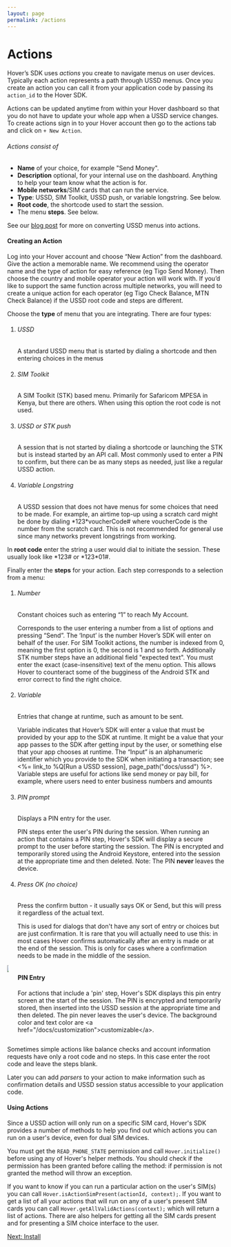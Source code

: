```yaml
---
layout: page
permalink: /actions
---
```


# Actions

Hover’s SDK uses _actions_ you create to navigate menus on user devices. Typically each action represents a path through USSD menus. Once you create an action you can call it from your application code by passing its `action_id` to the Hover SDK.

Actions can be updated anytime from within your Hover dashboard so that you do not have to update your whole app when a USSD service changes. To create actions sign in to your Hover account then go to the actions tab and click on `+ New Action`.

###### Actions consist of

-   **Name** of your choice, for example "Send Money".
-   **Description** optional, for your internal use on the dashboard. Anything to help your team know what the action is for.
-   **Mobile networks**/SIM cards that can run the service.
-   **Type**: USSD, SIM Toolkit, USSD push, or variable longstring. See below.
-   **Root code**, the shortcode used to start the session.
-   The menu **steps**. See below.

<div class="call-out call-out-info">
    <p>See our <a target="_blank" href="https://medium.com/use-hover/45aa9dd9dfa">blog post</a> for more on converting USSD menus into actions.</p>
</div>

#### Creating an Action

Log into your Hover account and choose “New Action” from the dashboard. Give the action a memorable name. We recommend using the operator name and the type of action for easy reference (eg Tigo Send Money). Then choose the country and mobile operator your action will work with. If you’d like to support the same function across multiple networks, you will need to create a unique action for each operator (eg Tigo Check Balance, MTN Check Balance) if the USSD root code and steps are different.

Choose the **type** of menu that you are integrating. There are four types:

1.  ###### USSD
    
    A standard USSD menu that is started by dialing a shortcode and then entering choices in the menus
    
2.  ###### SIM Toolkit
    
    A SIM Toolkit (STK) based menu. Primarily for Safaricom MPESA in Kenya, but there are others. When using this option the root code is not used.
    
3.  ###### USSD or STK push
    
    A session that is not started by dialing a shortcode or launching the STK but is instead started by an API call. Most commonly used to enter a PIN to confirm, but there can be as many steps as needed, just like a regular USSD action.
    
4.  ###### Variable Longstring

    A USSD session that does not have menus for some choices that need to be made. For example, an airtime top-up using a scratch card might be done by dialing \*123\*voucherCode# where voucherCode is the number from the scratch card. This is not recommended for general use since many networks prevent longstrings from working.


In **root code** enter the string a user would dial to initiate the session. These usually look like \*123# or \*123\*01#.

Finally enter the **steps** for your action. Each step corresponds to a selection from a menu:

1.  ###### Number
    
    Constant choices such as entering “1” to reach My Account.
    
    Corresponds to the user entering a number from a list of options and pressing “Send”. The ‘Input’ is the number Hover’s SDK will enter on behalf of the user. For SIM Toolkit actions, the number is indexed from 0, meaning the first option is 0, the second is 1 and so forth. Additionally STK number steps have an additional field "expected text". You must enter the exact (case-insensitive) text of the menu option. This allows Hover to counteract some of the bugginess of the Android STK and error correct to find the right choice.
    
2.  ###### Variable
    
    Entries that change at runtime, such as amount to be sent.
    
    Variable indicates that Hover’s SDK will enter a value that must be provided by your app to the SDK at runtime. It might be a value that your app passes to the SDK after getting input by the user, or something else that your app chooses at runtime. The “Input” is an alphanumeric identifier which you provide to the SDK when initiating a transaction; see <%= link\_to %Q\[Run a USSD session\], page\_path("docs/ussd") %>. Variable steps are useful for actions like send money or pay bill, for example, where users need to enter business numbers and amounts
    
3.  ###### PIN prompt
    
    Displays a PIN entry for the user.
    
    PIN steps enter the user's PIN during the session. When running an action that contains a PIN step, Hover's SDK will display a secure prompt to the user before starting the session. The PIN is encrypted and temporarily stored using the Android Keystore, entered into the session at the appropriate time and then deleted. Note: The PIN **never** leaves the device.
    
4.  ###### Press OK (no choice)
    
    Press the confirm button - it usually says OK or Send, but this will press it regardless of the actual text.
    
    This is used for dialogs that don't have any sort of entry or choices but are just confirmation. It is rare that you will actually need to use this: in most cases Hover confirms automatically after an entry is made or at the end of the session. This is only for cases where a confirmation needs to be made in the middle of the session.
    

<div class="image-with-caption columns is-variable is-5">
    <div class="image column is-narrow">
        <img src="/assets/images/sdk-pin.png">
    </div>
    <div class="caption column">
        <h4>PIN Entry</h4>
        <p>For actions that include a 'pin' step, Hover's SDK displays this pin entry screen at the start of the session. The PIN is encrypted and temporarily stored, then inserted into the USSD session at the appropriate time and then deleted. The pin never leaves the user's device. The background color and text color are &lt;a href="/docs/customization"&gt;customizable&lt;/a&gt;.</p>
    </div>
</div>

Sometimes simple actions like balance checks and account information requests have only a root code and no steps. In this case enter the root code and leave the steps blank.

Later you can add _parsers_ to your action to make information such as confirmation details and USSD session status accessible to your application code.

#### Using Actions

Since a USSD action will only run on a specific SIM card, Hover's SDK provides a number of methods to help you find out which actions you can run on a user's device, even for dual SIM devices.

You must get the `READ_PHONE_STATE` permission and call `Hover.initialize()` before using any of Hover's helper methods. You should check if the permission has been granted before calling the method: if permission is not granted the method will throw an exception.

If you want to know if you can run a particular action on the user's SIM(s) you can call `Hover.isActionSimPresent(actionId, context);`. If you want to get a list of all your actions that will run on any of a user's present SIM cards you can call `Hover.getAllValidActions(context);` which will return a list of actions. There are also helpers for getting all the SIM cards present and for presenting a SIM choice interface to the user.

[Next: Install](/installation)
